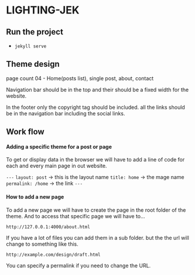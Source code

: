 # LIGHTING-JEK

## Run the project
* `jekyll serve`

## Theme design
page count 04 - Home(posts list), single post, about, contact

Navigation bar should be in the top and their should be a fixed width for the website.

In the footer only the copyright tag should be included. all the links should be in the navigation bar including the social links.
## Work flow

#### Adding a specific theme for a post or page
To get or display data in the browser we will have to add a line of code for each and every main page in out website.

`---`
`layout: post` -> this is the layout name
`title: home` -> the mage name
`permalink: /home` -> the link
`---`

#### How to add a new page
To add a new page we will have to create the page in the root folder of the theme. And to access that specific page we will have to...

`http://127.0.0.1:4000/about.html`

If you have a lot of files you can add them in a sub folder. but the the url will change to something like this.

`http://example.com/design/draft.html`

You can specify a permalink if you need to change the URL.